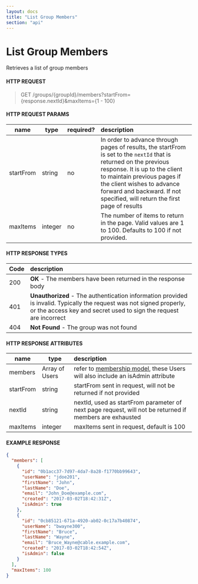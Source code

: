 ```yaml
---
layout: docs
title: "List Group Members"
section: "api"
---
```


# List Group Members

Retrieves a list of group members

#### HTTP REQUEST

> GET /groups/{groupId}/members?startFrom={response.nextId}&maxItems={1 - 100}

#### HTTP REQUEST PARAMS

name          | type          | required?   | description |
 ------------ | ------------- | ----------- | :---------- |
startFrom     | string        | no          | In order to advance through pages of results, the startFrom is set to the `nextId` that is returned on the previous response.  It is up to the client to maintain previous pages if the client wishes to advance forward and backward.   If not specified, will return the first page of results |
maxItems      | integer       | no          | The number of items to return in the page.  Valid values are 1 to 100. Defaults to 100 if not provided. |

#### HTTP RESPONSE TYPES

Code          | description |
 ------------ | :---------- |
200           | **OK** - The members have been returned in the response body|
401           | **Unauthorized** - The authentication information provided is invalid.  Typically the request was not signed properly, or the access key and secret used to sign the request are incorrect |
404           | **Not Found** - The group was not found |

#### HTTP RESPONSE ATTRIBUTES

name          | type           | description |
 ------------ | -------------  | :---------- |
members       | Array of Users | refer to [membership model](membership-model.html), these Users will also include an isAdmin attribute |
startFrom     | string         | startFrom sent in request, will not be returned if not provided |
nextId        | string         | nextId, used as startFrom parameter of next page request, will not be returned if members are exhausted |
maxItems      | integer        | maxItems sent in request, default is 100 |

#### EXAMPLE RESPONSE

```json
{
  "members": [
    {
      "id": "0b1acc37-7d97-4da7-8a28-f1770bb99643",
      "userName": "jdoe201",
      "firstName": "John",
      "lastName": "Doe",
      "email": "John_Doe@example.com",
      "created": "2017-03-02T18:42:31Z",
      "isAdmin": true
    },
    {
      "id": "0cb85121-671a-4920-ab02-0c17a7b40874",
      "userName": "bwayne300",
      "firstName": "Bruce",
      "lastName": "Wayne",
      "email": "Bruce_Wayne@cable.example.com",
      "created": "2017-03-02T18:42:54Z",
      "isAdmin": false
    }
  ],
  "maxItems": 100
}
```
